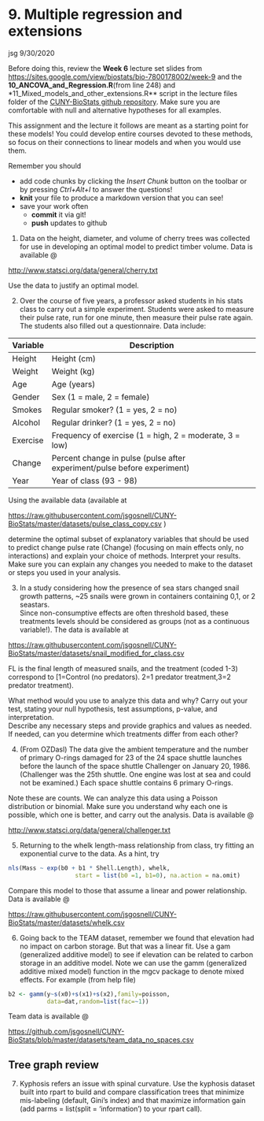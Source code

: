 9\. Multiple regression and extensions
================
jsg
9/30/2020

Before doing this, review the **Week 6** lecture set slides from
<https://sites.google.com/view/biostats/bio-7800178002/week-9> and the
**10\_ANCOVA\_and\_Regression.R**(from line 248) and
\*11\_Mixed\_models\_and\_other\_extensions.R\*\* script in the lecture
files folder of the [CUNY-BioStats github
repository](https://github.com/jsgosnell/CUNY-BioStats). Make sure you
are comfortable with null and alternative hypotheses for all examples.

This assignment and the lecture it follows are meant as a starting point
for these models\! You could develop entire courses devoted to these
methods, so focus on their connections to linear models and when you
would use them.

Remember you should

  - add code chunks by clicking the *Insert Chunk* button on the toolbar
    or by pressing *Ctrl+Alt+I* to answer the questions\!
  - **knit** your file to produce a markdown version that you can see\!
  - save your work often
      - **commit** it via git\!
      - **push** updates to github

<!-- end list -->

1.  Data on the height, diameter, and volume of cherry trees was
    collected for use in developing an optimal model to predict timber
    volume. Data is available @

<http://www.statsci.org/data/general/cherry.txt>

Use the data to justify an optimal model.

2.  Over the course of five years, a professor asked students in his
    stats class to carry out a simple experiment. Students were asked to
    measure their pulse rate, run for one minute, then measure their
    pulse rate again. The students also filled out a questionnaire. Data
    include:

| Variable | Description                                                              |
| -------- | ------------------------------------------------------------------------ |
| Height   | Height (cm)                                                              |
| Weight   | Weight (kg)                                                              |
| Age      | Age (years)                                                              |
| Gender   | Sex (1 = male, 2 = female)                                               |
| Smokes   | Regular smoker? (1 = yes, 2 = no)                                        |
| Alcohol  | Regular drinker? (1 = yes, 2 = no)                                       |
| Exercise | Frequency of exercise (1 = high, 2 = moderate, 3 = low)                  |
| Change   | Percent change in pulse (pulse after experiment/pulse before experiment) |
| Year     | Year of class (93 - 98)                                                  |

Using the available data (available at

<https://raw.githubusercontent.com/jsgosnell/CUNY-BioStats/master/datasets/pulse_class_copy.csv>
)

determine the optimal subset of explanatory variables that should be
used to predict change pulse rate (Change) (focusing on main effects
only, no interactions) and explain your choice of methods. Interpret
your results. Make sure you can explain any changes you needed to make
to the dataset or steps you used in your analysis.

3.  In a study considering how the presence of sea stars changed snail
    growth patterns, \~25 snails were grown in containers containing
    0,1, or 2 seastars.  
    Since non-consumptive effects are often threshold based, these
    treatments levels should be considered as groups (not as a
    continuous variable\!). The data is available at

<https://raw.githubusercontent.com/jsgosnell/CUNY-BioStats/master/datasets/snail_modified_for_class.csv>

FL is the final length of measured snails, and the treatment (coded 1-3)
correspond to \[1=Control (no predators). 2=1 predator treatment,3=2
predator treatment).

What method would you use to analyze this data and why? Carry out your
test, stating your null hypothesis, test assumptions, p-value, and
interpretation.  
Describe any necessary steps and provide graphics and values as needed.
If needed, can you determine which treatments differ from each other?

4.  (From OZDasl) The data give the ambient temperature and the number
    of primary O-rings damaged for 23 of the 24 space shuttle launches
    before the launch of the space shuttle Challenger on January 20,
    1986. (Challenger was the 25th shuttle. One engine was lost at sea
    and could not be examined.) Each space shuttle contains 6 primary
    O-rings.

Note these are counts. We can analyze this data using a Poisson
distribution or binomial. Make sure you understand why each one is
possible, which one is better, and carry out the analysis. Data is
available @

<http://www.statsci.org/data/general/challenger.txt>

5.  Returning to the whelk length-mass relationship from class, try
    fitting an exponential curve to the data. As a hint, try

<!-- end list -->

``` r
nls(Mass ~ exp(b0 + b1 * Shell.Length), whelk, 
                   start = list(b0 =1, b1=0), na.action = na.omit)
```

Compare this model to those that assume a linear and power relationship.
Data is available @

<https://raw.githubusercontent.com/jsgosnell/CUNY-BioStats/master/datasets/whelk.csv>

6.  Going back to the TEAM dataset, remember we found that elevation had
    no impact on carbon storage. But that was a linear fit. Use a gam
    (generalized additive model) to see if elevation can be related to
    carbon storage in an additive model. Note we can use the gamm
    (generalized additive mixed model) function in the mgcv package to
    denote mixed effects. For example (from help file)

<!-- end list -->

``` r
b2 <- gamm(y~s(x0)+s(x1)+s(x2),family=poisson,
           data=dat,random=list(fac=~1))
```

Team data is available @

<https://github.com/jsgosnell/CUNY-BioStats/blob/master/datasets/team_data_no_spaces.csv>

## Tree graph review

7.  Kyphosis refers an issue with spinal curvature. Use the kyphosis
    dataset built into rpart to build and compare classification trees
    that minimize mis-labeling (default, Gini’s index) and that maximize
    information gain (add parms = list(split = ‘information’) to your
    rpart call).
